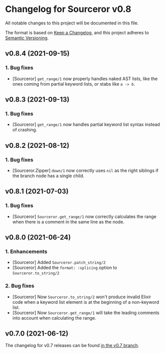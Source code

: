 # Changelog for Sourceror v0.8

All notable changes to this project will be documented in this file.

The format is based on [Keep a Changelog](https://keepachangelog.com/en/1.0.0/),
and this project adheres to [Semantic Versioning](https://semver.org/spec/v2.0.0.html).

## v0.8.4 (2021-09-15)

### 1. Bug fixes

- [Sourceror] `get_range/1` now properly handles naked AST lists, like the ones
  coming from partial keyword lists, or stabs like `a -> b`.

## v0.8.3 (2021-09-13)

### 1. Bug fixes

- [Sourceror] `get_range/1` now handles partial keyword list syntax instead of
  crashing.

## v0.8.2 (2021-08-12)

### 1. Bug fixes

- [Sourceror.Zipper] `down/1` now correctly uses `nil` as the right siblings if
  the branch node has a single child.

## v0.8.1 (2021-07-03)

### 1. Bug fixes

- [Sourceror] `Sourceror.get_range/1` now correctly calculates the range when
  there is a comment in the same line as the node.

## v0.8.0 (2021-06-24)

### 1. Enhancements

- [Sourceror] Added `Sourceror.patch_string/2`
- [Sourceror] Added the `format: :splicing` option to `Sourceror.to_string/2`

### 2. Bug fixes

- [Sourceror] Now `Sourceror.to_string/2` won't produce invalid Elixir code
  when a keyword list element is at the beginning of a non-keyword list.
- [Sourceror] Now `Sourceror.get_range/1` will take the leading comments into
  account when calculating the range.

## v0.7.0 (2021-06-12)

The changelog for v0.7 releases can be found [in the v0.7
branch](https://github.com/doorgan/sourceror/blob/v0.7/CHANGELOG.md).
